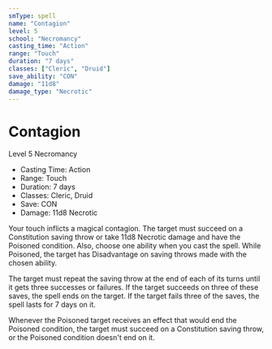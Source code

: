 ```yaml
---
smType: spell
name: "Contagion"
level: 5
school: "Necromancy"
casting_time: "Action"
range: "Touch"
duration: "7 days"
classes: ["Cleric", "Druid"]
save_ability: "CON"
damage: "11d8"
damage_type: "Necrotic"
---
```


# Contagion
Level 5 Necromancy

- Casting Time: Action
- Range: Touch
- Duration: 7 days
- Classes: Cleric, Druid
- Save: CON
- Damage: 11d8 Necrotic

Your touch inflicts a magical contagion. The target must succeed on a Constitution saving throw or take 11d8 Necrotic damage and have the Poisoned condition. Also, choose one ability when you cast the spell. While Poisoned, the target has Disadvantage on saving throws made with the chosen ability.

The target must repeat the saving throw at the end of each of its turns until it gets three successes or failures. If the target succeeds on three of these saves, the spell ends on the target. If the target fails three of the saves, the spell lasts for 7 days on it.

Whenever the Poisoned target receives an effect that would end the Poisoned condition, the target must succeed on a Constitution saving throw, or the Poisoned condition doesn't end on it.
